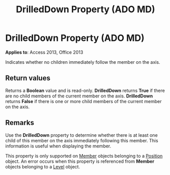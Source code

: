 ﻿---
title: DrilledDown Property (ADO MD)
TOCTitle: DrilledDown Property (ADO MD)
ms:assetid: 1dfe728f-8da2-1d2b-7361-8689a0b088b4
ms:mtpsurl: https://msdn.microsoft.com/library/JJ248972(v=office.15)
ms:contentKeyID: 48543610
ms.date: 09/18/2015
mtps_version: v=office.15
---

# DrilledDown Property (ADO MD)


**Applies to**: Access 2013, Office 2013

Indicates whether no children immediately follow the member on the axis.

## Return values

Returns a **Boolean** value and is read-only. **DrilledDown** returns **True** if there are no child members of the current member on the axis. **DrilledDown** returns **False** if there is one or more child members of the current member on the axis.

## Remarks

Use the **DrilledDown** property to determine whether there is at least one child of this member on the axis immediately following this member. This information is useful when displaying the member.

This property is only supported on [Member](member-object-ado-md.md) objects belonging to a [Position](position-object-ado-md.md) object. An error occurs when this property is referenced from **Member** objects belonging to a [Level](level-object-ado-md.md) object.

